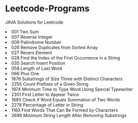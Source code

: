 # Leetcode-Programs
JAVA Solutions for Leetcode
<li>001 Two Sum</li>
<li>007 Reverse Integer</li>
<li>009 Palindrome Number</li>
<li>026 Remove Duplicates from Sorted Array</li>
<li>027 Revers Element</li>
<li>028 Find the Index of the First Occurrence in a String</li>
<li>035 Search Insert Position</li>
<li>058 Length of Last Word</li>
<li>066 Plus One</li>
<li>1876 Substrings of Size Three with Distinct Characters</li>
<Li>2255 Count Prefixes of a Given String</Li>
<li>1974 Minimum Time to Type Word Using Special Typewriter</li>
<li>2351 First Letter to Appear Twice</li>
<li>1880 Check if Word Equals Summation of Two Words</li>
<li>2278 Percentage of Letter in String</li>
<li>1160 Find Words That Can Be Formed by Characters</li>
<li>2696 Minimum String Length After Removing Substrings</li>
